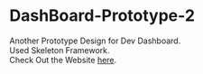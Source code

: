 # DashBoard-Prototype-2


Another Prototype Design for Dev Dashboard.<br>
Used Skeleton Framework. <a><br>
Check Out the Website <a href="https://utkarshbhimte.github.io/DashBoard-Prototype-2">here</a>.
